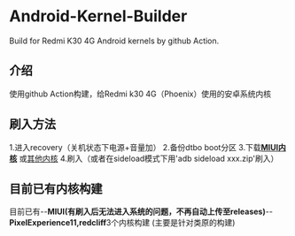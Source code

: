 # Android-Kernel-Builder
Build for Redmi K30 4G Android kernels by github Action.
## 介绍
使用github Action构建，给Redmi k30 4G（Phoenix）使用的安卓系统内核
## 刷入方法
1.进入recovery（关机状态下电源+音量加）
2.备份dtbo boot分区
3.下载[**MIUI内核**](https://github.com/luyanci/Android-Kernel-Builder/releases/tag/miui)
或[其他内核](https://github.com/luyanci/Android-Kernel-Builder/releases/latest)
4.刷入（或者在sideload模式下用'adb sideload xxx.zip'刷入）
## 目前已有内核构建
目前已有--**MIUI(有刷入后无法进入系统的问题，不再自动上传至releases)**--**PixelExperience11,redcliff**3个内核构建
(主要是针对类原的构建)